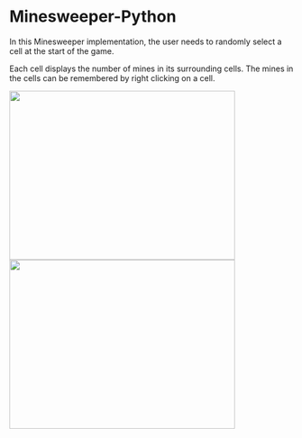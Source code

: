 # Minesweeper-Python

In this Minesweeper implementation, the user needs to randomly select a cell at the start of the game.

Each cell displays the number of mines in its surrounding cells. The mines in the cells can be remembered by right clicking on a cell.

<img src= "https://github.com/SiriNamala/Minesweeper-Python/blob/main/cell_count.png" height = "300px" width ="400px">

<img src= "https://github.com/SiriNamala/Minesweeper-Python/blob/main/game_over.png" height = "300px" width ="400px">
